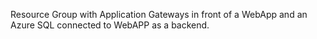 Resource Group with Application Gateways in front of a WebApp and an Azure SQL connected to WebAPP as a backend. 
